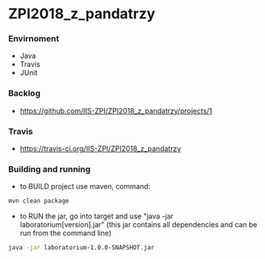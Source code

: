 # ZPI2018_z_pandatrzy
### Envirnoment 
  - Java
  - Travis
  - JUnit
  
### Backlog
  - https://github.com/IIS-ZPI/ZPI2018_z_pandatrzy/projects/1

### Travis
  - https://travis-ci.org/IIS-ZPI/ZPI2018_z_pandatrzy

### Building and running
  - to BUILD project use maven, command:

```bash
mvn clean package
```
  - to RUN the jar, go into target and use "java -jar laboratorium[version].jar" (this jar contains all dependencies and can be run from the command line)

```bash
java -jar laboratorium-1.0.0-SNAPSHOT.jar
```
